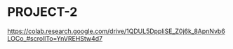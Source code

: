 # PROJECT-2
https://colab.research.google.com/drive/1QDUL5DppliSE_Z0j6k_8ApnNvb6LOCo_#scrollTo=YnVREHStw4d7
